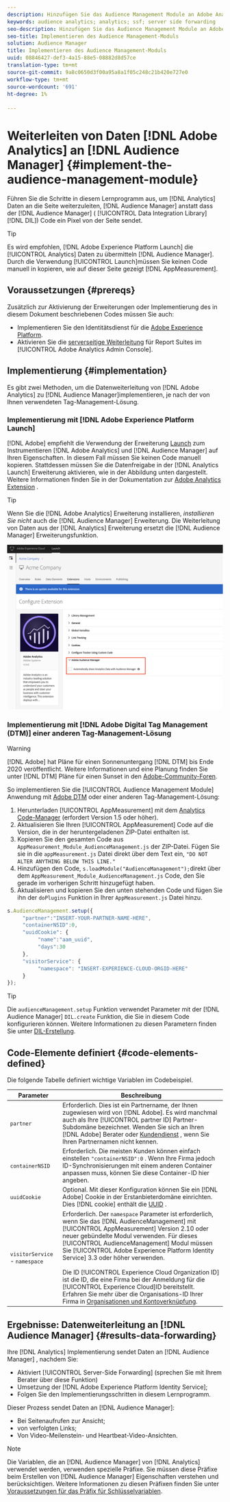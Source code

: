 ```yaml
---
description: Hinzufügen Sie das Audience Management Module an Adobe Analytics AppMeasurement, um Analytics-Daten an den Audience Manager weiterzuleiten, anstatt dass der DIL-Code (Audience Manager Data Integration Library) ein Pixel von der Seite sendet.
keywords: audience analytics; analytics; ssf; server side forwarding
seo-description: Hinzufügen Sie das Audience Management Module an Adobe Analytics AppMeasurement, um Analytics-Daten an den Audience Manager weiterzuleiten, anstatt dass der DIL-Code (Audience Manager Data Integration Library) ein Pixel von der Seite sendet.
seo-title: Implementieren des Audience Management-Moduls
solution: Audience Manager
title: Implementieren des Audience Management-Moduls
uuid: 08846427-def3-4a15-88e5-08882d8d57ce
translation-type: tm+mt
source-git-commit: 9a8c0650d3f00a95a8a1f05c248c21b420e727e0
workflow-type: tm+mt
source-wordcount: '691'
ht-degree: 1%

---
```



# Weiterleiten von Daten [!DNL Adobe Analytics] an [!DNL Audience Manager] {#implement-the-audience-management-module}

Führen Sie die Schritte in diesem Lernprogramm aus, um [!DNL Analytics] Daten an die Seite weiterzuleiten, [!DNL Audience Manager] anstatt dass der [!DNL Audience Manager] ( [!UICONTROL Data Integration Library][!DNL DIL]) Code ein Pixel von der Seite sendet.

>[!TIP]
>
>Es wird empfohlen, [!DNL Adobe Experience Platform Launch] die [!UICONTROL Analytics] Daten zu übermitteln [!DNL Audience Manager]. Durch die Verwendung [!UICONTROL Launch]müssen Sie keinen Code manuell in kopieren, wie auf dieser Seite gezeigt [!DNL AppMeasurement].

## Voraussetzungen {#prereqs}

Zusätzlich zur Aktivierung der Erweiterungen oder Implementierung des in diesem Dokument beschriebenen Codes müssen Sie auch:

* Implementieren Sie den Identitätsdienst für die [Adobe Experience Platform](https://docs.adobe.com/content/help/en/id-service/using/home.html).
* Aktivieren Sie die [serverseitige Weiterleitung](https://docs.adobe.com/help/en/analytics/admin/admin-tools/server-side-forwarding/ssf.html) für Report Suites im [!UICONTROL Adobe Analytics Admin Console].

## Implementierung {#implementation}

Es gibt zwei Methoden, um die Datenweiterleitung von [!DNL Adobe Analytics] zu [!DNL Audience Manager]implementieren, je nach der von Ihnen verwendeten Tag-Management-Lösung.

### Implementierung mit [!DNL Adobe Experience Platform Launch]

[!DNL Adobe] empfiehlt die Verwendung der Erweiterung [Launch](https://docs.adobe.com/content/help/en/launch/using/overview.html) zum Instrumentieren [!DNL Adobe Analytics] und [!DNL Audience Manager] auf Ihren Eigenschaften. In diesem Fall müssen Sie keinen Code manuell kopieren. Stattdessen müssen Sie die Datenfreigabe in der [!DNL Analytics Launch] Erweiterung aktivieren, wie in der Abbildung unten dargestellt. Weitere Informationen finden Sie in der Dokumentation zur [Adobe Analytics Extension](https://docs.adobe.com/content/help/en/launch/using/extensions-ref/adobe-extension/analytics-extension/overview.html#adobe-audience-manager) .

>[!TIP]
>
>Wenn Sie die [!DNL Adobe Analytics] Erweiterung installieren, *installieren Sie nicht* auch die [!DNL Audience Manager] Erweiterung. Die Weiterleitung von Daten aus der [!DNL Analytics] Erweiterung ersetzt die [!DNL Audience Manager] Erweiterungsfunktion.

![So aktivieren Sie die Datenfreigabe von der Adobe Analytics Extension in Audience Manager](/help/using/integration/assets/analytics-to-aam.png)

### Implementierung mit [!DNL Adobe Digital Tag Management (DTM)] einer anderen Tag-Management-Lösung

>[!WARNING]
>
>[!DNL Adobe] hat Pläne für einen Sonnenuntergang [!DNL DTM] bis Ende 2020 veröffentlicht. Weitere Informationen und eine Planung finden Sie unter [!DNL DTM] Pläne für einen Sunset in den [Adobe-Community-Foren](https://forums.adobe.com/community/experience-cloud/platform/launch/blog/2018/10/05/dtm-plans-for-a-sunset).

So implementieren Sie die [!UICONTROL Audience Management Module] Anwendung mit [Adobe DTM](https://docs.adobe.com/content/help/en/dtm/using/dtm-home.html) oder einer anderen Tag-Management-Lösung:

1. Herunterladen [!UICONTROL AppMeasurement] mit dem [Analytics Code-Manager](https://docs.adobe.com/content/help/en/analytics/admin/admin-tools/code-manager-admin.html) (erfordert Version 1.5 oder höher).
1. Aktualisieren Sie Ihren [!UICONTROL AppMeasurement] Code auf die Version, die in der heruntergeladenen ZIP-Datei enthalten ist.
1. Kopieren Sie den gesamten Code aus `AppMeasurement_Module_AudienceManagement.js` der ZIP-Datei. Fügen Sie sie in die `appMeasurement.js` Datei direkt über dem Text ein, `"DO NOT ALTER ANYTHING BELOW THIS LINE."`
1. Hinzufügen den Code, `s.loadModule("AudienceManagement");`direkt über dem `AppMeasurement_Module_AudienceManagement.js` Code, den Sie gerade im vorherigen Schritt hinzugefügt haben.
1. Aktualisieren und kopieren Sie den unten stehenden Code und fügen Sie ihn der `doPlugins` Funktion in Ihrer `AppMeasurement.js` Datei hinzu.

```js
s.AudienceManagement.setup({ 
     "partner":"INSERT-YOUR-PARTNER-NAME-HERE", 
     "containerNSID":0, 
     "uuidCookie": { 
          "name":"aam_uuid", 
          "days":30
     },
     "visitorService": {
          "namespace": "INSERT-EXPERIENCE-CLOUD-ORGID-HERE" 
     } 
});
```

>[!TIP]
>
>Die `audienceManagement.setup` Funktion verwendet Parameter mit der [!DNL Audience Manager] `DIL.create` Funktion, die Sie in diesem Code konfigurieren können. Weitere Informationen zu diesen Parametern finden Sie unter [DIL-Erstellung](../../dil/dil-class-overview/dil-create.md#dil-create).

## Code-Elemente definiert {#code-elements-defined}

Die folgende Tabelle definiert wichtige Variablen im Codebeispiel.

| Parameter | Beschreibung |
|--- |--- |
| `partner` | Erforderlich. Dies ist ein Partnername, der Ihnen zugewiesen wird von [!DNL Adobe]. Es wird manchmal auch als Ihre [!UICONTROL partner ID] Partner-Subdomäne bezeichnet.  Wenden Sie sich an Ihren [!DNL Adobe] Berater oder [Kundendienst](https://helpx.adobe.com/marketing-cloud/contact-support.html) , wenn Sie Ihren Partnernamen nicht kennen. |
| `containerNSID` | Erforderlich. Die meisten Kunden können einfach einstellen `"containerNSID":0` . Wenn Ihre Firma jedoch ID-Synchronisierungen mit einem anderen Container anpassen muss, können Sie diese Container-ID hier angeben. |
| `uuidCookie` | Optional. Mit dieser Konfiguration können Sie ein [!DNL Adobe] Cookie in der Erstanbieterdomäne einrichten. Dies [!DNL cookie] enthält die [UUID](../../reference/ids-in-aam.md) . |
| `visitorService` - `namespace` | Erforderlich. Der `namespace` Parameter ist erforderlich, wenn Sie das [!DNL AudienceManagement] mit [!UICONTROL AppMeasurement] Version 2.10 oder neuer gebündelte Modul verwenden. Für dieses [!UICONTROL AudienceManagement] Modul müssen Sie [!UICONTROL Adobe Experience Platform Identity Service] 3.3 oder höher verwenden. <br><br>Die ID [!UICONTROL Experience Cloud Organization ID] ist die ID, die eine Firma bei der Anmeldung für die [!UICONTROL Experience Cloud]ID bereitstellt. Erfahren Sie mehr über die Organisations-ID Ihrer Firma in [Organisationen und Kontoverknüpfung](https://docs.adobe.com/content/help/en/core-services/interface/manage-users-and-products/organizations.html). |

## Ergebnisse: Datenweiterleitung an [!DNL Audience Manager] {#results-data-forwarding}

Ihre [!DNL Analytics] Implementierung sendet Daten an [!DNL Audience Manager] , nachdem Sie:

* Aktiviert [!UICONTROL Server-Side Forwarding] (sprechen Sie mit Ihrem Berater über diese Funktion)
* Umsetzung der [!DNL Adobe Experience Platform Identity Service];
* Folgen Sie den Implementierungsschritten in diesem Lernprogramm.

Dieser Prozess sendet Daten an [!DNL Audience Manager]:

* Bei Seitenaufrufen zur Ansicht;
* von verfolgten Links;
* Von Video-Meilenstein- und Heartbeat-Video-Ansichten.

>[!NOTE]
>
>Die Variablen, die an [!DNL Audience Manager] von [!DNL Analytics] verwendet werden, verwenden spezielle Präfixe. Sie müssen diese Präfixe beim Erstellen von [!DNL Audience Manager] Eigenschaften verstehen und berücksichtigen. Weitere Informationen zu diesen Präfixen finden Sie unter [Voraussetzungen für das Präfix für Schlüsselvariablen](../../features/traits/trait-variable-prefixes.md).
